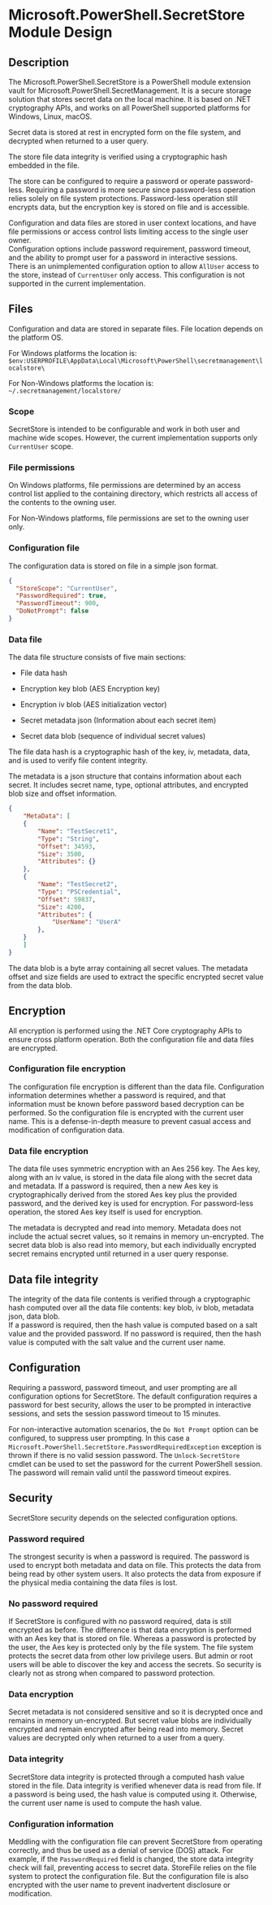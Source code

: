 # Microsoft.PowerShell.SecretStore Module Design

## Description

The Microsoft.PowerShell.SecretStore is a PowerShell module extension vault for Microsoft.PowerShell.SecretManagement.
It is a secure storage solution that stores secret data on the local machine.
It is based on .NET cryptography APIs, and works on all PowerShell supported platforms for Windows, Linux, macOS.  

Secret data is stored at rest in encrypted form on the file system, and decrypted when returned to a user query.  

The store file data integrity is verified using a cryptographic hash embedded in the file.  

The store can be configured to require a password or operate password-less.
Requiring a password is more secure since password-less operation relies solely on file system protections.
Password-less operation still encrypts data, but the encryption key is stored on file and is accessible.  

Configuration and data files are stored in user context locations, and have file permissions or access control lists limiting access to the single user owner.  
Configuration options include password requirement, password timeout, and the ability to prompt user for a password in interactive sessions.  
There is an unimplemented configuration option to allow `AllUser` access to the store, instead of `CurrentUser` only access.
This configuration is not supported in the current implementation.  

## Files

Configuration and data are stored in separate files.
File location depends on the platform OS.  

For Windows platforms the location is:  
`$env:USERPROFILE\AppData\Local\Microsoft\PowerShell\secretmanagement\localstore\`  

For Non-Windows platforms the location is:  
`~/.secretmanagement/localstore/`

### Scope

SecretStore is intended to be configurable and work in both user and machine wide scopes.
However, the current implementation supports only `CurrentUser` scope.  

### File permissions

On Windows platforms, file permissions are determined by an access control list applied to the containing directory, which restricts all access of the contents to the owning user.  

For Non-Windows platforms, file permissions are set to the owning user only.  

### Configuration file

The configuration data is stored on file in a simple json format.  

```json
{
  "StoreScope": "CurrentUser",
  "PasswordRequired": true,
  "PasswordTimeout": 900,
  "DoNotPrompt": false
}
```

### Data file

The data file structure consists of five main sections:  

- File data hash

- Encryption key blob    (AES Encryption key)

- Encryption iv blob     (AES initialization vector)

- Secret metadata json   (Information about each secret item)

- Secret data blob       (sequence of individual secret values)

The file data hash is a cryptographic hash of the key, iv, metadata, data, and is used to verify file content integrity.  

The metadata is a json structure that contains information about each secret.
It includes secret name, type, optional attributes, and encrypted blob size and offset information.  

```json
{
    "MetaData": [
    {
        "Name": "TestSecret1",
        "Type": "String",
        "Offset": 34593,
        "Size": 3500,
        "Attributes": {}
    },
    {
        "Name": "TestSecret2",
        "Type": "PSCredential",
        "Offset": 59837,
        "Size": 4200,
        "Attributes": {
            "UserName": "UserA"
        },
    }
    ]
}
```

The data blob is a byte array containing all secret values.
The metadata offset and size fields are used to extract the specific encrypted secret value from the data blob.  

## Encryption

All encryption is performed using the .NET Core cryptography APIs to ensure cross platform operation.
Both the configuration file and data files are encrypted.  

### Configuration file encryption

The configuration file encryption is different than the data file.
Configuration information determines whether a password is required, and that information must be known before password based decryption can be performed.
So the configuration file is encrypted with the current user name.
This is a defense-in-depth measure to prevent casual access and modification of configuration data.  

### Data file encryption

The data file uses symmetric encryption with an Aes 256 key.
The Aes key, along with an iv value, is stored in the data file along with the secret data  and metadata.
If a password is required, then a new Aes key is cryptographically derived from the stored Aes key plus the provided password, and the derived key is used for encryption.
For password-less operation, the stored Aes key itself is used for encryption.  

The metadata is decrypted and read into memory.
Metadata does not include the actual secret values, so it remains in memory un-encrypted.
The secret data blob is also read into memory, but each individually encrypted secret remains encrypted until returned in a user query response.  

## Data file integrity

The integrity of the data file contents is verified through a cryptographic hash computed over all the data file contents: key blob, iv blob, metadata json, data blob.  
If a password is required, then the hash value is computed based on a salt value and the provided password.
If no password is required, then the hash value is computed with the salt value and the current user name.  

## Configuration

Requiring a password, password timeout, and user prompting are all configuration options for SecretStore.
The default configuration requires a password for best security, allows the user to be prompted in interactive sessions, and sets the session password timeout to 15 minutes.  

For non-interactive automation scenarios, the `Do Not Prompt` option can be configured, to suppress user prompting.
In this case a `Microsoft.PowerShell.SecretStore.PasswordRequiredException` exception is thrown if there is no valid session password.
The `Unlock-SecretStore` cmdlet can be used to set the password for the current PowerShell session.
The password will remain valid until the password timeout expires.  

## Security

SecretStore security depends on the selected configuration options.  

### Password required

The strongest security is when a password is required.
The password is used to encrypt both metadata and data on file.
This protects the data from being read by other system users.
It also protects the data from exposure if the physical media containing the data files is lost.  

### No password required

If SecretStore is configured with no password required, data is still encrypted as before.
The difference is that data encryption is performed with an Aes key that is stored on file.
Whereas a password is protected by the user, the Aes key is protected only by the file system.
The file system protects the secret data from other low privilege users.
But admin or root users will be able to discover the key and access the secrets.
So security is clearly not as strong when compared to password protection.  

### Data encryption

Secret metadata is not considered sensitive and so it is decrypted once and remains in memory un-encrypted.
But secret value blobs are individually encrypted and remain encrypted after being read into memory.
Secret values are decrypted only when returned to a user from a query.  

### Data integrity

SecretStore data integrity is protected through a computed hash value stored in the file.
Data integrity is verified whenever data is read from file.
If a password is being used, the hash value is computed using it.
Otherwise, the current user name is used to compute the hash value.  

### Configuration information

Meddling with the configuration file can prevent SecretStore from operating correctly, and thus be used as a denial of service (DOS) attack.
For example, if the `PasswordRequired` field is changed, the store data integrity check will fail, preventing access to secret data.
StoreFile relies on the file system to protect the configuration file.
But the configuration file is also encrypted with the user name to prevent inadvertent disclosure or modification.  
